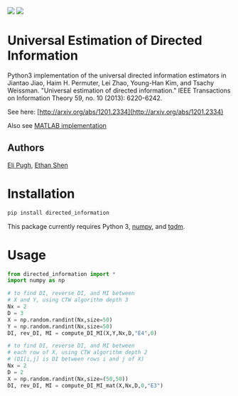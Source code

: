 ![](https://img.shields.io/pypi/v/directed_information.svg?style=plastic) ![](https://img.shields.io/pypi/l/directed_information.svg?style=plastic)

# Universal Estimation of Directed Information

Python3 implementation of the universal directed information estimators in Jiantao Jiao, Haim H. Permuter, Lei Zhao, Young-Han Kim, and Tsachy Weissman. "Universal estimation of directed information." IEEE Transactions on Information Theory 59, no. 10 (2013): 6220-6242.

See here: [http://arxiv.org/abs/1201.2334](http://arxiv.org/abs/1201.2334)

Also see [MATLAB implementation](https://github.com/EEthinker/Universal_directed_information)

## Authors
[Eli Pugh](https://github.com/elipugh), [Ethan Shen](https://github.com/ezshen)

# Installation

```sh
pip install directed_information
```
This package currently requires Python 3, [numpy](https://github.com/numpy/numpy), and [tqdm](https://github.com/tqdm/tqdm).

# Usage
```python
from directed_information import *
import numpy as np

# to find DI, reverse DI, and MI between
# X and Y, using CTW algorithm depth 3
Nx = 2
D = 3
X = np.random.randint(Nx,size=50)
Y = np.random.randint(Nx,size=50)
DI, rev_DI, MI = compute_DI_MI(X,Y,Nx,D,"E4",0)

# to find DI, reverse DI, and MI between
# each row of X, using CTW algorithm depth 2
# (DI[i,j] is DI between rows i and j of X)
Nx = 2
D = 2
X = np.random.randint(Nx,size=(50,50))
DI, rev_DI, MI = compute_DI_MI_mat(X,Nx,D,0,"E3")
```


